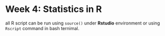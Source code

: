 # Week 4: Statistics in R
all R script can be run using  `source()` under **Rstudio** environment or using `Rscript` command in bash ternimal.